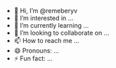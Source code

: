 - 👋 Hi, I’m @remeberyv
- 👀 I’m interested in ...
- 🌱 I’m currently learning ...
- 💞️ I’m looking to collaborate on ...
- 📫 How to reach me ...
- 😄 Pronouns: ...
- ⚡ Fun fact: ...


<!---
remeberyv/remeberyv is a ✨ special ✨ repository because its `README.md` (this file) appears on your GitHub profile.
You can click the Preview link to take a look at your changes.
--->